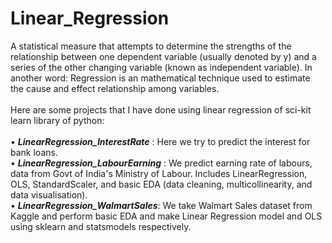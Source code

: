 # Linear_Regression
A statistical measure that attempts to determine the strengths of the relationship between one dependent variable (usually denoted by y) and a series of the other changing variable (known as independent variable). In another word: Regression is an mathematical technique used to estimate the cause and effect relationship among variables. 
</br> </br>Here are some projects that I have done using linear regression of sci-kit learn library of python:
</br>
</br>
• ***LinearRegression_InterestRate*** : Here we try to predict the interest for bank loans. </br>
• ***LinearRegression_LabourEarning*** : We predict earning rate of labours, data from Govt of India's Ministry of Labour. Includes LinearRegression, OLS, StandardScaler, and basic EDA (data cleaning, multicollinearity, and data visualisation).</br>
• ***LinearRegression_WalmartSales***: We take Walmart Sales dataset from Kaggle and perform basic EDA and make Linear Regression model and OLS using sklearn and statsmodels respectively.
